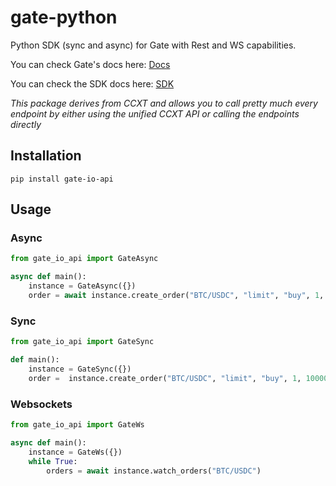 # gate-python
Python SDK (sync and async) for Gate with Rest and WS capabilities.

You can check Gate's docs here: [Docs](https://ccxt.com)


You can check the SDK docs here: [SDK](https://docs.ccxt.com/#/exchanges/gate)

*This package derives from CCXT and allows you to call pretty much every endpoint by either using the unified CCXT API or calling the endpoints directly*

## Installation

```
pip install gate-io-api
```

## Usage

### Async

```Python
from gate_io_api import GateAsync

async def main():
    instance = GateAsync({})
    order = await instance.create_order("BTC/USDC", "limit", "buy", 1, 100000)
```

### Sync

```Python
from gate_io_api import GateSync

def main():
    instance = GateSync({})
    order =  instance.create_order("BTC/USDC", "limit", "buy", 1, 100000)
```

### Websockets

```Python
from gate_io_api import GateWs

async def main():
    instance = GateWs({})
    while True:
        orders = await instance.watch_orders("BTC/USDC")
```

